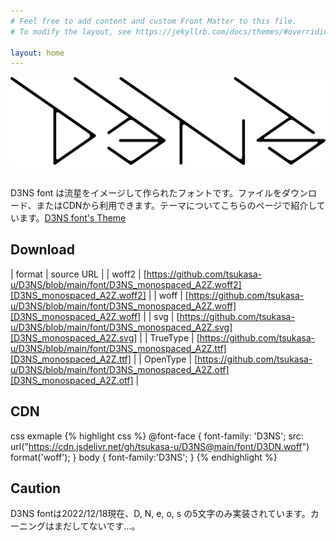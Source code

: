 ```yaml
---
# Feel free to add content and custom Front Matter to this file.
# To modify the layout, see https://jekyllrb.com/docs/themes/#overriding-theme-defaults

layout: home
---
```

![rogo](assets/images/D3NS.png)
&nbsp;

D3NS font は流星をイメージして作られたフォントです。ファイルをダウンロード、またはCDNから利用できます。テーマについてこちらのページで紹介しています。[D3NS font's Theme][d3ns_thema]


Download
---

| format | source URL |
| woff2 | [https://github.com/tsukasa-u/D3NS/blob/main/font/D3NS_monospaced_A2Z.woff2][D3NS_monospaced_A2Z.woff2] |
| woff | [https://github.com/tsukasa-u/D3NS/blob/main/font/D3NS_monospaced_A2Z.woff][D3NS_monospaced_A2Z.woff] |
| svg | [https://github.com/tsukasa-u/D3NS/blob/main/font/D3NS_monospaced_A2Z.svg][D3NS_monospaced_A2Z.svg] |
| TrueType | [https://github.com/tsukasa-u/D3NS/blob/main/font/D3NS_monospaced_A2Z.ttf][D3NS_monospaced_A2Z.ttf] |
| OpenType | [https://github.com/tsukasa-u/D3NS/blob/main/font/D3NS_monospaced_A2Z.otf][D3NS_monospaced_A2Z.otf] |
<!--  | woff | [https://github.com/tsukasa-u/D3NS/blob/main/font/D3DN.woff][d3ns_woff] | -->

CDN
---
css exmaple
{% highlight css %}
@font-face {
    font-family: 'D3NS';
    src: url("https://cdn.jsdelivr.net/gh/tsukasa-u/D3NS@main/font/D3DN.woff") format('woff');
}
body {
    font-family:'D3NS';
}
{% endhighlight %}

Caution
---
D3NS fontは2022/12/18現在、D, N, e, o, s の5文字のみ実装されています。カーニングはまだしてないです…。

[d3ns_woff]: https://github.com/tsukasa-u/D3NS/raw/main/font/D3DN.woff
[d3ns_thema]: theme/
